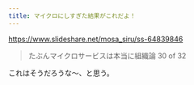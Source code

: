 ```yaml
---
title: マイクロにしすぎた結果がこれだよ！
---
```


https://www.slideshare.net/mosa_siru/ss-64839846

> たぶんマイクロサービスは本当に組織論
> 30 of 32

これはそうだろうな〜、と思う。

